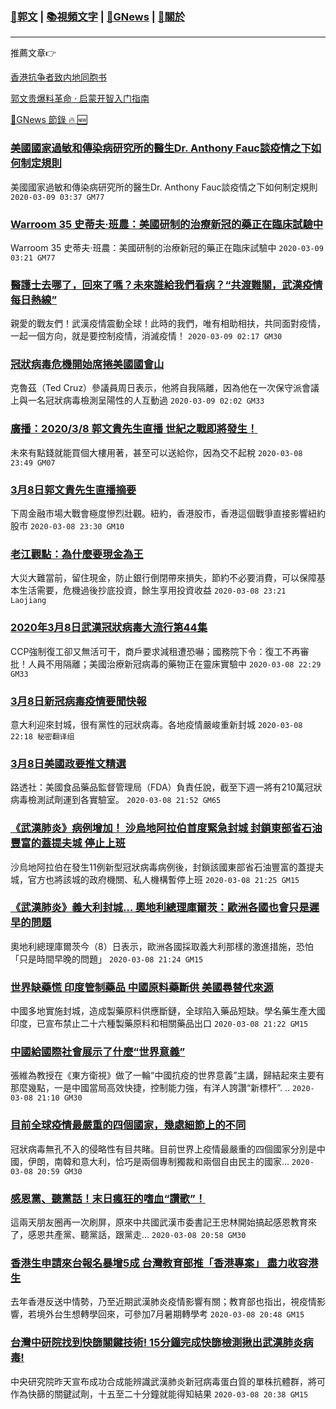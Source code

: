 ###  [:eagle:郭文](https://github.com/ourhimalayas/txt) | [:books:視頻文字](https://github.com/ourhimalayas/txt/blob/master/content/README.md) | [:newspaper:GNews](https://github.com/ourhimalayas/txt/blob/master/content/gnews/README.md) | [:pray:關於](https://github.com/ourhimalayas/home/tree/master/about)
---

推薦文章:point_right:

[香港抗争者致内地同胞书](https://github.com/ourhimalayas/news/blob/master/2019/08/a_letter_from_the_hong_kong_people.md)

[郭文贵爆料革命 · 启蒙开智入门指南](https://github.com/ourhimalayas/txt/issues/1)

[:newspaper:GNews 節錄 :fire: :new:](https://github.com/ourhimalayas/txt/blob/master/content/gnews/README.md) 



### [美國國家過敏和傳染病研究所的醫生Dr. Anthony Fauc談疫情之下如何制定規則](/content/gnews/1/README.md)

美國國家過敏和傳染病研究所的醫生Dr. Anthony Fauc談疫情之下如何制定規則  `2020-03-09 03:37 GM77`

### [Warroom 35 史蒂夫·班農：美國研制的治療新冠的藥正在臨床試驗中](/content/gnews/2/README.md)

Warroom 35 史蒂夫·班農：美國研制的治療新冠的藥正在臨床試驗中  `2020-03-09 03:21 GM77`

### [醫護士去哪了，回來了嗎？未來誰給我們看病？“共渡難關，武漢疫情每日熱線”](/content/gnews/3/README.md)

親愛的戰友們！武漢疫情震動全球！此時的我們，唯有相助相扶，共同面對疫情，一起一個方向，就是要控制疫情，消滅疫情！  `2020-03-09 02:17 GM30`

### [冠狀病毒危機開始席捲美國國會山](/content/gnews/4/README.md)

克魯茲（Ted Cruz）參議員周日表示，他將自我隔離，因為他在一次保守派會議上與一名冠狀病毒檢測呈陽性的人互動過  `2020-03-09 02:02 GM33`

### [廣播：2020/3/8 郭文貴先生直播 世紀之戰即將發生！](/content/gnews/5/README.md)

未來有點錢就能買個大樓用著，甚至可以送給你，因為交不起稅  `2020-03-08 23:49 GM07`

### [3月8日郭文貴先生直播摘要](/content/gnews/6/README.md)

下周金融市場大戰會極度慘烈壯觀。紐約，香港股市，香港這個戰爭直接影響紐約股市  `2020-03-08 23:30 GM10`

### [老江觀點：為什麼要現金為王](/content/gnews/7/README.md)

大災大難當前，留住現金，防止銀行倒閉帶來損失，節約不必要消費，可以保障基本生活需要，危機過後抄底投資，餘生享用投資收益  `2020-03-08 23:21 Laojiang`

### [2020年3月8日武漢冠狀病毒大流行第44集](/content/gnews/8/README.md)

CCP強制復工卻又無活可干，商戶要求減租遭恐嚇；國務院下令：復工不再審批！人員不用隔離；美國治療新冠病毒的藥物正在靈床實驗中  `2020-03-08 22:29 GM33`

### [3月8日新冠病毒疫情要聞快報](/content/gnews/9/README.md)

意大利迎來封城，很有黨性的冠狀病毒。各地疫情嚴峻重新封城  `2020-03-08 22:18 秘密翻译组`

### [3月8日美國政要推文精選](/content/gnews/10/README.md)

路透社：美國食品藥品監督管理局（FDA）負責任說，截至下週一將有210萬冠狀病毒檢測試劑運到各實驗室。  `2020-03-08 21:52 GM65`

### [《武漢肺炎》病例增加！ 沙烏地阿拉伯首度緊急封城 封鎖東部省石油豐富的蓋提夫城 停止上班](/content/gnews/11/README.md)

沙烏地阿拉伯在發生11例新型冠狀病毒病例後，封鎖該國東部省石油豐富的蓋提夫城，官方也將該城的政府機關、私人機構暫停上班  `2020-03-08 21:25 GM15`

### [《武漢肺炎》義大利封城&#8230; 奧地利總理庫爾茨：歐洲各國也會只是遲早的問題](/content/gnews/12/README.md)

奧地利總理庫爾茨今（8）日表示，歐洲各國採取義大利那樣的激進措施，恐怕「只是時間早晚的問題」  `2020-03-08 21:24 GM15`

### [世界缺藥慌 印度管制藥品 中國原料藥斷供 美國尋替代來源](/content/gnews/13/README.md)

中國多地實施封城，造成製藥原料供應斷鏈，全球陷入藥品短缺。學名藥生產大國印度，已宣布禁止二十六種製藥原料和相關藥品出口  `2020-03-08 21:22 GM15`

### [中國給國際社會展示了什麼“世界意義”](/content/gnews/14/README.md)

張維為教授在《東方衛視》做了一輪“中國抗疫的世界意義”主講，歸結起來主要有那麼幾點，一是中國當局高效快捷，控制能力強，有洋人誇讚“新標杆”. ..  `2020-03-08 21:10 GM30`

### [目前全球疫情最嚴重的四個國家，幾處細節上的不同](/content/gnews/15/README.md)

冠狀病毒無孔不入的侵略性有目共睹。目前世界上疫情最嚴重的四個國家分別是中國，伊朗，南韓和意大利，恰巧是兩個專制獨裁和兩個自由民主的國家...  `2020-03-08 20:59 GM30`

### [感恩黨、聽黨話！末日瘋狂的嗜血“讚歌”！](/content/gnews/16/README.md)

這兩天朋友圈再一次刷屏，原來中共國武漢市委書記王忠林開始搞起感恩教育來了，感恩共產黨、聽黨話，跟黨走...  `2020-03-08 20:58 GM30`

### [香港生申請來台報名暴增5成 台灣教育部推「香港專案」 盡力收容港生](/content/gnews/17/README.md)

去年香港反送中情勢，乃至近期武漢肺炎疫情影響有關；教育部也指出，視疫情影響，若境外台生想轉學回來，可參加7月暑期轉學考  `2020-03-08 20:48 GM15`

### [台灣中研院找到快篩關鍵技術! 15分鐘完成快篩檢測揪出武漢肺炎病毒!](/content/gnews/18/README.md)

中央研究院昨天宣布成功合成能辨識武漢肺炎新冠病毒蛋白質的單株抗體群，將可作為快篩的關鍵試劑，十五至二十分鐘就能得知結果  `2020-03-08 20:38 GM15`

